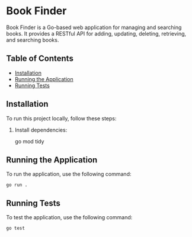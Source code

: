 # Book Finder

Book Finder is a Go-based web application for managing and searching books. It provides a RESTful API for adding, updating, deleting, retrieving, and searching books.

## Table of Contents

- [Installation](#installation)
- [Running the Application](#running-the-application)
- [Running Tests](#running-tests)

## Installation

To run this project locally, follow these steps:

1. Install dependencies:


    go mod tidy


## Running the Application

To run the application, use the following command:


    go run .


## Running Tests

To test the application, use the following command:


    go test

